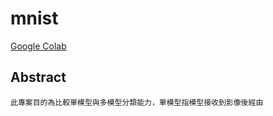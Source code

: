 #   mnist
[Google Colab](https://colab.research.google.com/drive/13EXRC4fuieEyYw6ucftrdUKjQyf0k_EQ?authuser=1#scrollTo=EufszemgjjS-)
##  Abstract
    此專案目的為比較單模型與多模型分類能力，單模型指模型接收到影像後經由